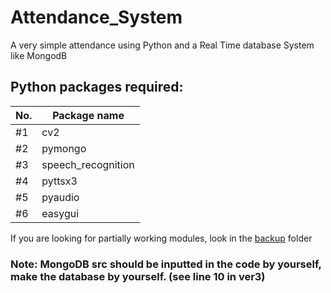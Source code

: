 # Attendance_System
A very simple attendance using Python and a Real Time database System like MongodB


## Python packages required:
 No. | Package name                                |
| --- | -------------------------------------------- |
| #1  | cv2 |
| #2  | pymongo |
| #3  | speech_recognition          |
| #4  | pyttsx3        |
| #5  | pyaudio        |
| #6  | easygui         |

If you are looking for partially working modules, look in the [backup](./backup/) folder

### Note: MongoDB src should be inputted in the code by yourself, make the database by yourself. (see line 10 in ver3)
